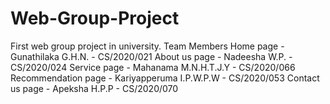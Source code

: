 # Web-Group-Project
First web group project in university.
Team Members
  Home page - Gunathilaka G.H.N. - CS/2020/021
  About us page - Nadeesha W.P. - CS/2020/024
  Service page - Mahanama M.N.H.T.J.Y - CS/2020/066
  Recommendation page - Kariyapperuma I.P.W.P.W - CS/2020/053
  Contact us page - Apeksha H.P.P - CS/2020/070
